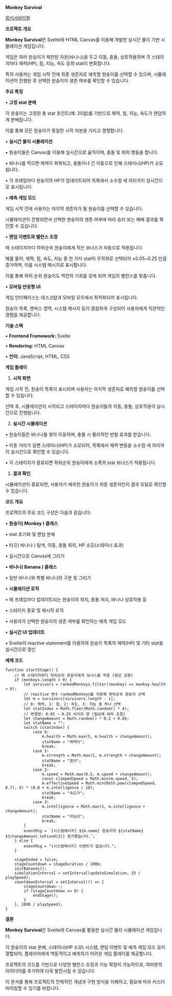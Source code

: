 **Monkey Survival**

[몽키서바이벌](https://monky-survive.vercel.app/)
  
**프로젝트 개요**


**Monkey Survival**은 Svelte와 HTML Canvas를 이용해 개발한 실시간 물리 기반 시뮬레이션 게임입니다.

게임은 여러 원숭이가 제한된 자원(바나나)을 두고 이동, 충돌, 상호작용하며 각 스테이지마다 체력(HP), 힘, 지능, 속도 등의 stat이 변화합니다.

특히 사용자는 게임 시작 전에 최종 생존자로 예측할 원숭이를 선택할 수 있으며, 시뮬레이션이 진행된 후 선택한 원숭이의 생존 여부를 확인할 수 있습니다.

  

**주요 특징**

• **고정 stat 분배**

각 원숭이는 고정된 총 stat 포인트(예: 20점)를 기반으로 체력, 힘, 지능, 속도가 랜덤하게 분배됩니다.

이를 통해 모든 원숭이가 동일한 시작 자본을 가지고 경쟁합니다.

• **실시간 물리 시뮬레이션**

• 원숭이들은 Canvas를 이용해 실시간으로 움직이며, 충돌 및 회피 행동을 합니다.

• 바나나를 먹으면 체력이 회복되고, 충돌이나 긴 이동으로 인해 스테미너(HP)가 소모됩니다.

• 각 프레임마다 원숭이의 HP가 업데이트되어 목록에서 소수점 세 자리까지 실시간으로 표시됩니다.

• **예측 게임 모드**

게임 시작 전에 사용자는 마지막 생존자가 될 원숭이를 선택할 수 있습니다.

시뮬레이션이 진행되면서 선택한 원숭이의 생존 여부에 따라 승리 또는 패배 결과를 확인할 수 있습니다.

• **랜덤 이벤트와 밸런스 조정**

매 스테이지마다 하위순위 원숭이에게 작은 보너스가 자동으로 적용됩니다.

예를 들어, 체력, 힘, 속도, 지능 중 한 가지 stat이 무작위로 선택되어 ±0.05~0.25 만큼 증가하며, 이를 시스템 메시지로 표시합니다.

이를 통해 하위 순위 원숭이도 역전의 기회를 갖게 되어 게임의 밸런스를 맞춥니다.

• **모바일 반응형 UI**

게임 인터페이스는 데스크탑과 모바일 모두에서 최적화되어 표시됩니다.

원숭이 목록, 캔버스 영역, 시스템 메시지 등이 깔끔하게 구성되어 사용자에게 직관적인 경험을 제공합니다.

  

**기술 스택**

• **Frontend Framework:** Svelte

• **Rendering:** HTML Canvas

• **언어:** JavaScript, HTML, CSS

  

**게임 플레이**

1. **시작 화면**

게임 시작 전, 원숭이 목록이 표시되며 사용자는 마지막 생존자로 예측할 원숭이를 선택할 수 있습니다.

선택 후, 시뮬레이션이 시작되고 스테이지마다 원숭이들의 이동, 충돌, 상호작용이 실시간으로 진행됩니다.

2. **실시간 시뮬레이션**

• 원숭이들은 바나나를 찾아 이동하며, 충돌 시 물리적인 반발 효과를 받습니다.

• 이동 거리가 길면 스테미너(HP)가 소모되어, 목록에서 체력 변동을 소수점 세 자리까지 실시간으로 확인할 수 있습니다.

• 각 스테이지가 종료되면 하위순위 원숭이에게 소폭의 stat 보너스가 적용됩니다.

1. **결과 확인**

시뮬레이션이 종료되면, 사용자가 예측한 원숭이가 최종 생존자인지 결과 모달로 확인할 수 있습니다.

  

**코드 개요**

  

프로젝트의 주요 코드 구성은 다음과 같습니다:

• **원숭이( Monkey ) 클래스**

• stat 초기화 및 랜덤 분배

• 타깃( 바나나 ) 탐색, 이동, 충돌 회피, HP 소모(스테미너 효과)

• 실시간으로 Canvas에 그리기

• **바나나( Banana ) 클래스**

• 일반 바나나와 특별 바나나의 구분 및 그리기

• **시뮬레이션 로직**

• 매 프레임마다 업데이트되는 원숭이의 위치, 충돌 처리, 바나나 상호작용 등

• 스테이지 종료 및 재시작 로직

• 사용자가 선택한 원숭이의 생존 여부를 확인하는 예측 게임 모드

• **실시간 UI 업데이트**

• Svelte의 reactive statement를 이용하여 원숭이 목록의 체력(HP) 및 기타 stat을 실시간으로 갱신

  

**예제 코드**

```
function startStage() {
    // 매 스테이지마다 하위순위 원숭이에게 보너스를 적용 (항상 실행)
    if (monkeys.length > 0) {
        let survivors = rankedMonkeys.filter((monkey) => monkey.health > 0);
        // reactive 변수 rankedMonkeys를 이용해 하위순위 원숭이 선택
        let m = survivors[survivors.length - 1];
        // 0: 체력, 1: 힘, 2: 속도, 3: 지능 중 하나 선택
        let statIndex = Math.floor(Math.random() * 4);
        // 변경량: 0.05 ~ 0.25 사이의 양 (필요에 따라 조절)
        let changeAmount = Math.random() * 0.2 + 0.05;
        let statName = "";
        switch (statIndex) {
            case 0:
                m.health = Math.max(5, m.health + changeAmount);
                statName = "체력이";
                break;
            case 1:
                m.strength = Math.max(1, m.strength + changeAmount);
                statName = "힘이";
                break;
            case 2:
                m.speed = Math.max(0.5, m.speed + changeAmount);
                const clampedSpeed = Math.min(m.speed, 5);
                m.effectiveSpeed = Math.min(Math.pow(clampedSpeed, 0.7), 5) * (0.8 + m.intelligence / 10);
                statName = "속도가";
                break;
            case 3:
                m.intelligence = Math.max(1, m.intelligence + changeAmount);
                statName = "지능이";
                break;
        }
        eventMsg = `[시스템메시지] ${m.name} 원숭이의 ${statName} ${changeAmount.toFixed(3)} 증가했습니다.`;
    } else {
        eventMsg = "[시스템메시지] 이벤트가 없습니다.";
    }

    stageEnded = false;
    stageCountdown = stageDuration / 1000;
    initBananas();
    simulationInterval = setInterval(updateSimulation, 25 / playSpeed);
    countdownInterval = setInterval(() => {
        stageCountdown--;
        if (stageCountdown <= 0) {
            endStage();
        }
    }, 1000 / playSpeed);
}
```

**결론**

  

**Monkey Survival**은 Svelte와 Canvas를 활용한 실시간 물리 시뮬레이션 게임입니다.

각 원숭이의 stat 분배, 스테미너(HP 소모) 시스템, 랜덤 이벤트 및 예측 게임 모드 등이 결합되어, 플레이어에게 역동적이고 예측하기 어려운 게임 플레이를 제공합니다.

프로젝트의 코드를 기반으로 다양한 밸런스 조정과 기능 확장이 가능하므로, 여러분의 아이디어를 추가하여 더욱 발전시킬 수 있습니다.

이 문서를 통해 프로젝트의 전체적인 개념과 구현 방식을 이해하고, 필요에 따라 커스터마이징할 수 있기를 바랍니다.